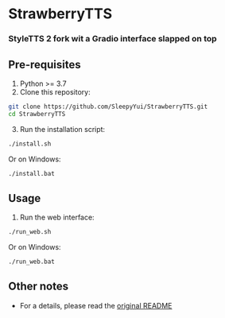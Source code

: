 # StrawberryTTS
### StyleTTS 2 fork wit a Gradio interface slapped on top

## Pre-requisites
1. Python >= 3.7
2. Clone this repository:
```bash
git clone https://github.com/SleepyYui/StrawberryTTS.git
cd StrawberryTTS
```
3. Run the installation script:
```bash
./install.sh
```
Or on Windows:
```bash
./install.bat
```

## Usage
1. Run the web interface:
```bash
./run_web.sh
```
Or on Windows:
```bash
./run_web.bat
```

## Other notes
- For a details, please read the [original README](https://github.com/yl4579/StyleTTS2/blob/main/README.md)
